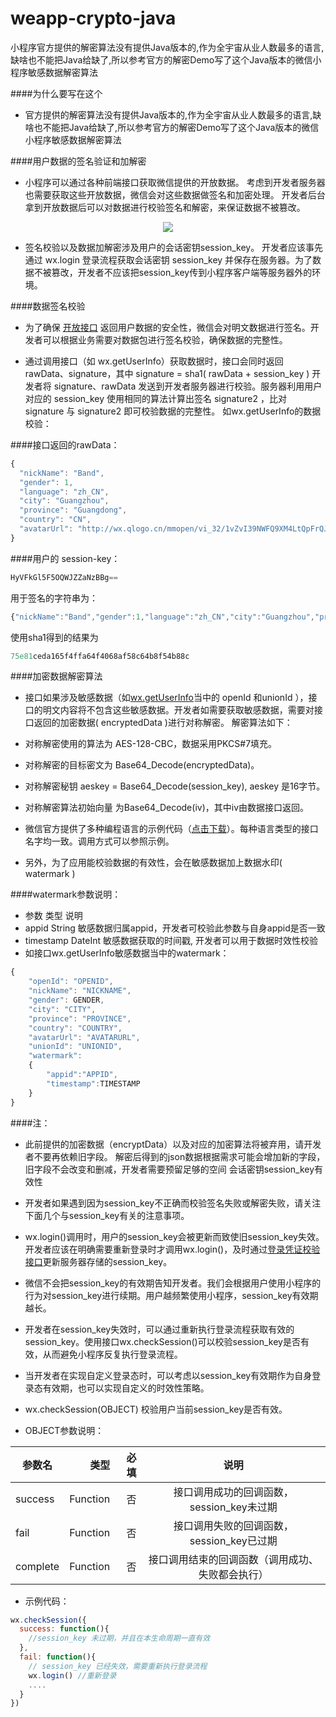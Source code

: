 # weapp-crypto-java
小程序官方提供的解密算法没有提供Java版本的,作为全宇宙从业人数最多的语言,缺啥也不能把Java给缺了,所以参考官方的解密Demo写了这个Java版本的微信小程序敏感数据解密算法


####为什么要写在这个

* 官方提供的解密算法没有提供Java版本的,作为全宇宙从业人数最多的语言,缺啥也不能把Java给缺了,所以参考官方的解密Demo写了这个Java版本的微信小程序敏感数据解密算法

####用户数据的签名验证和加解密
* 小程序可以通过各种前端接口获取微信提供的开放数据。 考虑到开发者服务器也需要获取这些开放数据，微信会对这些数据做签名和加密处理。 开发者后台拿到开放数据后可以对数据进行校验签名和解密，来保证数据不被篡改。

<div align='center'>
	<img src="https://mp.weixin.qq.com/debug/wxadoc/dev/image/signature.jpg?t=2018424" />
</div>

* 签名校验以及数据加解密涉及用户的会话密钥session_key。 开发者应该事先通过 wx.login 登录流程获取会话密钥 session_key 并保存在服务器。为了数据不被篡改，开发者不应该把session_key传到小程序客户端等服务器外的环境。

####数据签名校验
* 为了确保 [开放接口](https://developers.weixin.qq.com/miniprogram/dev/api/open.html) 返回用户数据的安全性，微信会对明文数据进行签名。开发者可以根据业务需要对数据包进行签名校验，确保数据的完整性。

* 通过调用接口（如 wx.getUserInfo）获取数据时，接口会同时返回 rawData、signature，其中 signature = sha1( rawData + session_key )
开发者将 signature、rawData 发送到开发者服务器进行校验。服务器利用用户对应的 session_key 使用相同的算法计算出签名 signature2 ，比对 signature 与 signature2 即可校验数据的完整性。
如wx.getUserInfo的数据校验：

####接口返回的rawData：
```javascript
{
  "nickName": "Band",
  "gender": 1,
  "language": "zh_CN",
  "city": "Guangzhou",
  "province": "Guangdong",
  "country": "CN",
  "avatarUrl": "http://wx.qlogo.cn/mmopen/vi_32/1vZvI39NWFQ9XM4LtQpFrQJ1xlgZxx3w7bQxKARol6503Iuswjjn6nIGBiaycAjAtpujxyzYsrztuuICqIM5ibXQ/0"
}
```
####用户的 session-key：
```javascript
HyVFkGl5F5OQWJZZaNzBBg==
```
用于签名的字符串为：
```javascript
{"nickName":"Band","gender":1,"language":"zh_CN","city":"Guangzhou","province":"Guangdong","country":"CN","avatarUrl":"http://wx.qlogo.cn/mmopen/vi_32/1vZvI39NWFQ9XM4LtQpFrQJ1xlgZxx3w7bQxKARol6503Iuswjjn6nIGBiaycAjAtpujxyzYsrztuuICqIM5ibXQ/0"}HyVFkGl5F5OQWJZZaNzBBg==
```
使用sha1得到的结果为
```javascript
75e81ceda165f4ffa64f4068af58c64b8f54b88c
```
####加密数据解密算法
* 接口如果涉及敏感数据（如[wx.getUserInfo](https://developers.weixin.qq.com/miniprogram/dev/api/open.html)当中的 openId 和unionId ），接口的明文内容将不包含这些敏感数据。开发者如需要获取敏感数据，需要对接口返回的加密数据( encryptedData )进行对称解密。 解密算法如下：

* 对称解密使用的算法为 AES-128-CBC，数据采用PKCS#7填充。
* 对称解密的目标密文为 Base64_Decode(encryptedData)。
* 对称解密秘钥 aeskey = Base64_Decode(session_key), aeskey 是16字节。
* 对称解密算法初始向量 为Base64_Decode(iv)，其中iv由数据接口返回。
* 微信官方提供了多种编程语言的示例代码（[点击下载](https://developers.weixin.qq.com/miniprogram/dev/demo/aes-sample.zip)）。每种语言类型的接口名字均一致。调用方式可以参照示例。

* 另外，为了应用能校验数据的有效性，会在敏感数据加上数据水印( watermark )

####watermark参数说明：

* 参数	类型	说明
* appid	String	敏感数据归属appid，开发者可校验此参数与自身appid是否一致
* timestamp	DateInt	敏感数据获取的时间戳, 开发者可以用于数据时效性校验
* 如接口wx.getUserInfo敏感数据当中的watermark：
```javascript
{
    "openId": "OPENID",
    "nickName": "NICKNAME",
    "gender": GENDER,
    "city": "CITY",
    "province": "PROVINCE",
    "country": "COUNTRY",
    "avatarUrl": "AVATARURL",
    "unionId": "UNIONID",
    "watermark":
    {
        "appid":"APPID",
        "timestamp":TIMESTAMP
    }
}
```
####注：

* 此前提供的加密数据（encryptData）以及对应的加密算法将被弃用，请开发者不要再依赖旧字段。
解密后得到的json数据根据需求可能会增加新的字段，旧字段不会改变和删减，开发者需要预留足够的空间
会话密钥session_key有效性
* 开发者如果遇到因为session_key不正确而校验签名失败或解密失败，请关注下面几个与session_key有关的注意事项。

* wx.login()调用时，用户的session_key会被更新而致使旧session_key失效。开发者应该在明确需要重新登录时才调用wx.login()，及时通过[登录凭证校验接口](https://developers.weixin.qq.com/miniprogram/dev/api/api-login.html#临时登录凭证校验)更新服务器存储的session_key。

* 微信不会把session_key的有效期告知开发者。我们会根据用户使用小程序的行为对session_key进行续期。用户越频繁使用小程序，session_key有效期越长。

* 开发者在session_key失效时，可以通过重新执行登录流程获取有效的session_key。使用接口wx.checkSession()可以校验session_key是否有效，从而避免小程序反复执行登录流程。

* 当开发者在实现自定义登录态时，可以考虑以session_key有效期作为自身登录态有效期，也可以实现自定义的时效性策略。

* wx.checkSession(OBJECT)
校验用户当前session_key是否有效。

* OBJECT参数说明：


| 参数名 | 类型 | 必填 | 说明 |
| ------- | -----:  | ---------: | :-----: | 
| success | Function | 否 | 接口调用成功的回调函数，session_key未过期 | 
| fail | Function | 否 | 接口调用失败的回调函数，session_key已过期 | 
| complete | Function | 否 | 接口调用结束的回调函数（调用成功、失败都会执行） | 
* 示例代码：
```javascript
wx.checkSession({
  success: function(){
    //session_key 未过期，并且在本生命周期一直有效
  },
  fail: function(){
    // session_key 已经失效，需要重新执行登录流程
    wx.login() //重新登录
    ....
  }
})
```